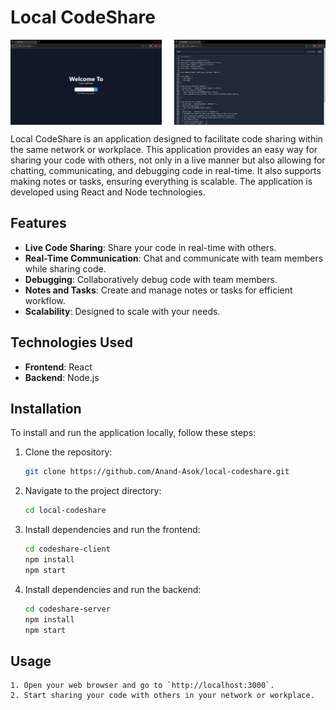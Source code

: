 
# Local CodeShare

<div style="display: flex; justify-content: space-between;">
  <img src="home.png" alt="Logo" style="width: 48%;"/>
  <img src="code.png" alt="Logo" style="width: 48%;"/>
</div>



Local CodeShare is an application designed to facilitate code sharing within the same network or workplace. This application provides an easy way for sharing your code with others, not only in a live manner but also allowing for chatting, communicating, and debugging code in real-time. It also supports making notes or tasks, ensuring everything is scalable. The application is developed using React and Node technologies.

## Features

- **Live Code Sharing**: Share your code in real-time with others.
- **Real-Time Communication**: Chat and communicate with team members while sharing code.
- **Debugging**: Collaboratively debug code with team members.
- **Notes and Tasks**: Create and manage notes or tasks for efficient workflow.
- **Scalability**: Designed to scale with your needs.


## Technologies Used

- **Frontend**: React
- **Backend**: Node.js

## Installation

To install and run the application locally, follow these steps:

1. Clone the repository:
   ```sh
   git clone https://github.com/Anand-Asok/local-codeshare.git

2. Navigate to the project directory:
    ```sh
    cd local-codeshare

3. Install dependencies and run the frontend:
    ```sh
    cd codeshare-client
    npm install
    npm start

3. Install dependencies and run the backend:
    ```sh
    cd codeshare-server
    npm install
    npm start

## Usage

    1. Open your web browser and go to `http://localhost:3000`.
    2. Start sharing your code with others in your network or workplace.



